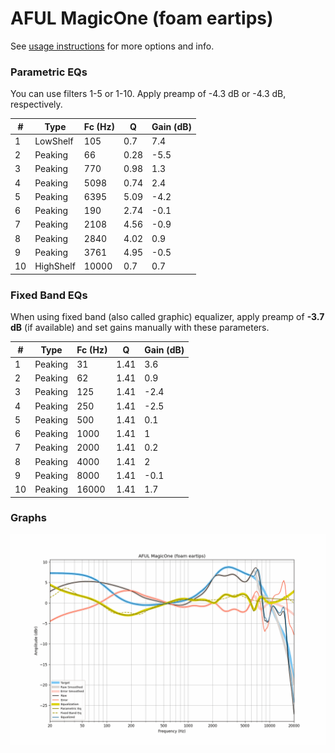 # AFUL MagicOne (foam eartips)
See [usage instructions](https://github.com/jaakkopasanen/AutoEq#usage) for more options and info.

### Parametric EQs
You can use filters 1-5 or 1-10. Apply preamp of -4.3 dB or -4.3 dB, respectively.

|   # | Type      |   Fc (Hz) |    Q |   Gain (dB) |
|-----|-----------|-----------|------|-------------|
|   1 | LowShelf  |       105 | 0.7  |         7.4 |
|   2 | Peaking   |        66 | 0.28 |        -5.5 |
|   3 | Peaking   |       770 | 0.98 |         1.3 |
|   4 | Peaking   |      5098 | 0.74 |         2.4 |
|   5 | Peaking   |      6395 | 5.09 |        -4.2 |
|   6 | Peaking   |       190 | 2.74 |        -0.1 |
|   7 | Peaking   |      2108 | 4.56 |        -0.9 |
|   8 | Peaking   |      2840 | 4.02 |         0.9 |
|   9 | Peaking   |      3761 | 4.95 |        -0.5 |
|  10 | HighShelf |     10000 | 0.7  |         0.7 |

### Fixed Band EQs
When using fixed band (also called graphic) equalizer, apply preamp of **-3.7 dB** (if available) and set gains manually with these parameters.

|   # | Type    |   Fc (Hz) |    Q |   Gain (dB) |
|-----|---------|-----------|------|-------------|
|   1 | Peaking |        31 | 1.41 |         3.6 |
|   2 | Peaking |        62 | 1.41 |         0.9 |
|   3 | Peaking |       125 | 1.41 |        -2.4 |
|   4 | Peaking |       250 | 1.41 |        -2.5 |
|   5 | Peaking |       500 | 1.41 |         0.1 |
|   6 | Peaking |      1000 | 1.41 |         1   |
|   7 | Peaking |      2000 | 1.41 |         0.2 |
|   8 | Peaking |      4000 | 1.41 |         2   |
|   9 | Peaking |      8000 | 1.41 |        -0.1 |
|  10 | Peaking |     16000 | 1.41 |         1.7 |

### Graphs
![](./AFUL%20MagicOne%20(foam%20eartips).png)
